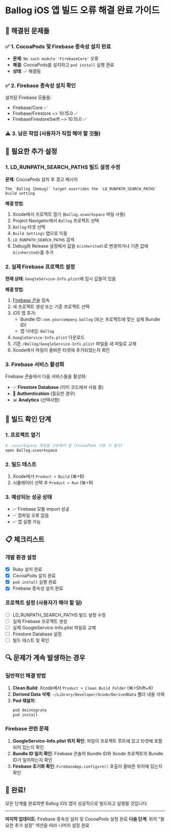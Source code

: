 # Ballog iOS 앱 빌드 오류 해결 완료 가이드

## 🎯 해결된 문제들

### ✅ 1. CocoaPods 및 Firebase 종속성 설치 완료
- **문제**: `No such module 'FirebaseCore'` 오류
- **해결**: CocoaPods를 설치하고 `pod install` 실행 완료
- **상태**: ✅ 해결됨

### ✅ 2. Firebase 종속성 설치 확인
설치된 Firebase 모듈들:
- Firebase/Core ✅
- Firebase/Firestore ~> 10.15.0 ✅  
- FirebaseFirestoreSwift ~> 10.15.0 ✅

### ⚠️ 3. 남은 작업 (사용자가 직접 해야 할 것들)

## 🔧 필요한 추가 설정

### 1. LD_RUNPATH_SEARCH_PATHS 빌드 설정 수정
**문제**: CocoaPods 설치 후 경고 메시지
```
The `Ballog [Debug]` target overrides the `LD_RUNPATH_SEARCH_PATHS` build setting
```

**해결 방법**:
1. Xcode에서 프로젝트 열기 (`Ballog.xcworkspace` 파일 사용)
2. Project Navigator에서 `Ballog` 프로젝트 선택
3. `Ballog` 타겟 선택
4. `Build Settings` 탭으로 이동
5. `LD_RUNPATH_SEARCH_PATHS` 검색
6. Debug와 Release 설정에서 값을 `$(inherited)`로 변경하거나 기존 값에 `$(inherited)`를 추가

### 2. 실제 Firebase 프로젝트 설정
**현재 상태**: `GoogleService-Info.plist`에 임시 값들이 있음

**해결 방법**:
1. [Firebase 콘솔](https://console.firebase.google.com/) 접속
2. 새 프로젝트 생성 또는 기존 프로젝트 선택
3. iOS 앱 추가:
   - Bundle ID: `com.yourcompany.ballog` (또는 프로젝트에 맞는 실제 Bundle ID)
   - 앱 닉네임: `Ballog`
4. `GoogleService-Info.plist` 다운로드
5. 기존 `/Ballog/GoogleService-Info.plist` 파일을 새 파일로 교체
6. Xcode에서 파일이 올바른 타겟에 추가되었는지 확인

### 3. Firebase 서비스 활성화
Firebase 콘솔에서 다음 서비스들을 활성화:
- ✅ **Firestore Database** (이미 코드에서 사용 중)
- 📱 **Authentication** (필요한 경우)
- 📊 **Analytics** (선택사항)

## 🚀 빌드 확인 단계

### 1. 프로젝트 열기
```bash
# .xcworkspace 파일을 사용해야 함 (CocoaPods 사용 시 필수)
open Ballog.xcworkspace
```

### 2. 빌드 테스트
1. Xcode에서 `Product > Build` (⌘+B)
2. 시뮬레이터 선택 후 `Product > Run` (⌘+R)

### 3. 예상되는 성공 상태
- ✅ Firebase 모듈 import 성공
- ✅ 컴파일 오류 없음
- ✅ 앱 실행 가능

## 📋 체크리스트

### 개발 환경 설정
- [x] Ruby 설치 완료
- [x] CocoaPods 설치 완료
- [x] `pod install` 실행 완료
- [x] Firebase 종속성 설치 완료

### 프로젝트 설정 (사용자가 해야 할 일)
- [ ] LD_RUNPATH_SEARCH_PATHS 빌드 설정 수정
- [ ] 실제 Firebase 프로젝트 생성
- [ ] 실제 GoogleService-Info.plist 파일로 교체
- [ ] Firestore Database 설정
- [ ] 빌드 테스트 및 확인

## 🔍 문제가 계속 발생하는 경우

### 일반적인 해결 방법
1. **Clean Build**: Xcode에서 `Product > Clean Build Folder` (⌘+Shift+K)
2. **Derived Data 삭제**: `~/Library/Developer/Xcode/DerivedData` 폴더 내용 삭제
3. **Pod 재설치**:
   ```bash
   pod deintegrate
   pod install
   ```

### Firebase 관련 문제
1. **GoogleService-Info.plist 위치 확인**: 파일이 프로젝트 루트에 있고 타겟에 포함되어 있는지 확인
2. **Bundle ID 일치 확인**: Firebase 콘솔의 Bundle ID와 Xcode 프로젝트의 Bundle ID가 일치하는지 확인
3. **Firebase 초기화 확인**: `FirebaseApp.configure()` 호출이 올바른 위치에 있는지 확인

## 🎉 완료!

모든 단계를 완료하면 Ballog iOS 앱이 성공적으로 빌드되고 실행될 것입니다.

---

**마지막 업데이트**: Firebase 종속성 설치 및 CocoaPods 설정 완료
**다음 단계**: 위의 "필요한 추가 설정" 섹션을 따라 나머지 설정 완료